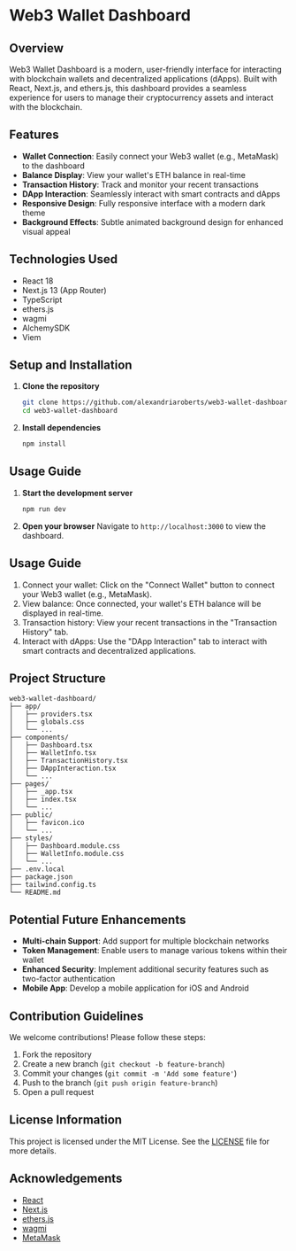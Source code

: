 # Web3 Wallet Dashboard

## Overview

Web3 Wallet Dashboard is a modern, user-friendly interface for interacting with blockchain wallets and decentralized applications (dApps). Built with React, Next.js, and ethers.js, this dashboard provides a seamless experience for users to manage their cryptocurrency assets and interact with the blockchain.

## Features

- **Wallet Connection**: Easily connect your Web3 wallet (e.g., MetaMask) to the dashboard
- **Balance Display**: View your wallet's ETH balance in real-time
- **Transaction History**: Track and monitor your recent transactions
- **DApp Interaction**: Seamlessly interact with smart contracts and dApps
- **Responsive Design**: Fully responsive interface with a modern dark theme
- **Background Effects**: Subtle animated background design for enhanced visual appeal

## Technologies Used

- React 18
- Next.js 13 (App Router)
- TypeScript
- ethers.js
- wagmi
- AlchemySDK
- Viem

## Setup and Installation

1. **Clone the repository**
   ```bash
   git clone https://github.com/alexandriaroberts/web3-wallet-dashboard.git
   cd web3-wallet-dashboard
   ```
2. **Install dependencies**
   ```bash
   npm install
   ```

## Usage Guide

1. **Start the development server**
   ```bash
   npm run dev
   ```
2. **Open your browser**
   Navigate to `http://localhost:3000` to view the dashboard.

## Usage Guide

1. Connect your wallet: Click on the "Connect Wallet" button to connect your Web3 wallet (e.g., MetaMask).
2. View balance: Once connected, your wallet's ETH balance will be displayed in real-time.
3. Transaction history: View your recent transactions in the "Transaction History" tab.
4. Interact with dApps: Use the "DApp Interaction" tab to interact with smart contracts and decentralized applications.

## Project Structure

```
web3-wallet-dashboard/
├── app/
│   ├── providers.tsx
│   ├── globals.css
│   └── ...
├── components/
│   ├── Dashboard.tsx
│   ├── WalletInfo.tsx
│   ├── TransactionHistory.tsx
│   ├── DAppInteraction.tsx
│   └── ...
├── pages/
│   ├── _app.tsx
│   ├── index.tsx
│   └── ...
├── public/
│   ├── favicon.ico
│   └── ...
├── styles/
│   ├── Dashboard.module.css
│   ├── WalletInfo.module.css
│   └── ...
├── .env.local
├── package.json
├── tailwind.config.ts
└── README.md
```

## Potential Future Enhancements

- **Multi-chain Support**: Add support for multiple blockchain networks
- **Token Management**: Enable users to manage various tokens within their wallet
- **Enhanced Security**: Implement additional security features such as two-factor authentication
- **Mobile App**: Develop a mobile application for iOS and Android

## Contribution Guidelines

We welcome contributions! Please follow these steps:

1. Fork the repository
2. Create a new branch (`git checkout -b feature-branch`)
3. Commit your changes (`git commit -m 'Add some feature'`)
4. Push to the branch (`git push origin feature-branch`)
5. Open a pull request

## License Information

This project is licensed under the MIT License. See the [LICENSE](LICENSE) file for more details.

## Acknowledgements

- [React](https://reactjs.org/)
- [Next.js](https://nextjs.org/)
- [ethers.js](https://docs.ethers.io/v5/)
- [wagmi](https://wagmi.sh/)
- [MetaMask](https://metamask.io/)
